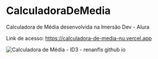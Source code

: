 # CalculadoraDeMedia

Calculadora de Média desenvolvida na Imersão Dev - Alura

Link de acesso: https://calculadora-de-media-nu.vercel.app

![Calculadora de Média - ID3 - renanfls github io](https://user-images.githubusercontent.com/78867248/162554760-d41d66b2-3d6c-4143-9b22-01dba0d73703.png)
